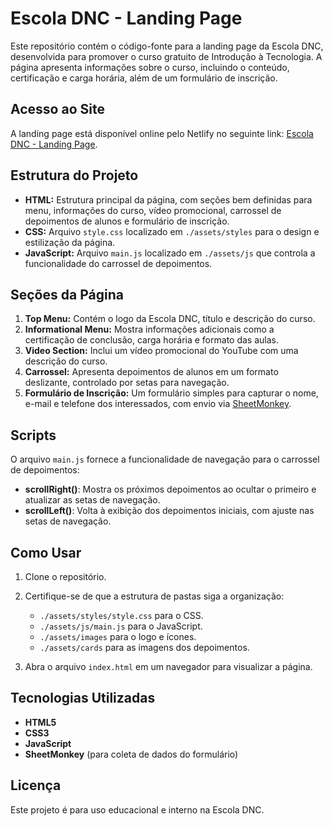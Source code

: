 # Escola DNC - Landing Page

Este repositório contém o código-fonte para a landing page da Escola DNC, desenvolvida para promover o curso gratuito de Introdução à Tecnologia. A página apresenta informações sobre o curso, incluindo o conteúdo, certificação e carga horária, além de um formulário de inscrição.

## Acesso ao Site

A landing page está disponível online pelo Netlify no seguinte link: [Escola DNC - Landing Page](https://landingpagedncjmdev.netlify.app/).

## Estrutura do Projeto

- **HTML:** Estrutura principal da página, com seções bem definidas para menu, informações do curso, vídeo promocional, carrossel de depoimentos de alunos e formulário de inscrição.
- **CSS:** Arquivo `style.css` localizado em `./assets/styles` para o design e estilização da página.
- **JavaScript:** Arquivo `main.js` localizado em `./assets/js` que controla a funcionalidade do carrossel de depoimentos.

## Seções da Página

1. **Top Menu:** Contém o logo da Escola DNC, título e descrição do curso.
2. **Informational Menu:** Mostra informações adicionais como a certificação de conclusão, carga horária e formato das aulas.
3. **Video Section:** Inclui um vídeo promocional do YouTube com uma descrição do curso.
4. **Carrossel:** Apresenta depoimentos de alunos em um formato deslizante, controlado por setas para navegação.
5. **Formulário de Inscrição:** Um formulário simples para capturar o nome, e-mail e telefone dos interessados, com envio via [SheetMonkey](https://sheetmonkey.io/).

## Scripts

O arquivo `main.js` fornece a funcionalidade de navegação para o carrossel de depoimentos:
- **scrollRight()**: Mostra os próximos depoimentos ao ocultar o primeiro e atualizar as setas de navegação.
- **scrollLeft()**: Volta à exibição dos depoimentos iniciais, com ajuste nas setas de navegação.

## Como Usar

1. Clone o repositório.
2. Certifique-se de que a estrutura de pastas siga a organização:
   - `./assets/styles/style.css` para o CSS.
   - `./assets/js/main.js` para o JavaScript.
   - `./assets/images` para o logo e ícones.
   - `./assets/cards` para as imagens dos depoimentos.

3. Abra o arquivo `index.html` em um navegador para visualizar a página.

## Tecnologias Utilizadas

- **HTML5**
- **CSS3**
- **JavaScript**
- **SheetMonkey** (para coleta de dados do formulário)

## Licença

Este projeto é para uso educacional e interno na Escola DNC.
